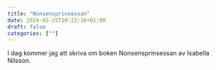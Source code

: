 ```yaml
---
title: "Nonsensprinsessan"
date: 2024-02-25T10:22:16+01:00
draft: false
categories: [""]
---
```


I dag kommer jag att skriva om boken Nonsensprinsessan av Isabella Nilsson. 
